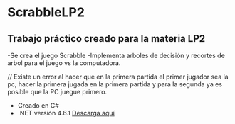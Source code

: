 # ScrabbleLP2
## Trabajo práctico creado para la materia LP2

-Se crea el juego Scrabble 
-Implementa arboles de decisión y recortes de arbol para el juego vs la computadora. 

// Existe un error al hacer que en la primera partida el primer jugador sea la pc, hacer la primera jugada en la primera partida y para la segunda ya es posible que la PC juegue primero.

- Creado en C# 
- .NET versión 4.6.1 [Descarga aquí](https://dotnet.microsoft.com/es-es/download/dotnet-framework/thank-you/net461-developer-pack-offline-installer)


